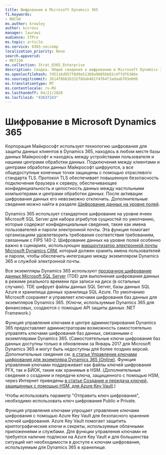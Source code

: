 ```yaml
---
title: Шифрование в Microsoft Dynamics 365
f1.keywords:
- NOCSH
ms.author: krowley
author: kccross
manager: laurawi
audience: ITPro
ms.topic: article
ms.service: O365-seccomp
localization_priority: None
search.appverid:
- MET150
ms.collection: Strat_O365_Enterprise
description: Сводка. Общие сведения о шифровании в Microsoft Dynamics 365.
ms.openlocfilehash: 7d5116d957f8d9e51309a9605bb82c4ffd76386e
ms.sourcegitcommit: 2614f8b81b332f8dab461f4f64f3adaa6703e0d6
ms.translationtype: MT
ms.contentlocale: ru-RU
ms.lasthandoff: 04/21/2020
ms.locfileid: "43637243"
---
```

# <a name="encryption-in-microsoft-dynamics-365"></a>Шифрование в Microsoft Dynamics 365

Корпорация Майкрософт использует технологию шифрования для защиты данных клиентов в Dynamics 365, находясь в любом месте базы данных Майкрософт и находясь между устройствами пользователя и нашими центрами обработки данных. Подключения между клиентами и центрами обработки данных Майкрософт шифруются, а все общедоступные конечные точки защищены с помощью отраслевого стандарта TLS. Протокол TLS обеспечивает повышенную безопасность подключения браузера к серверу, обеспечивающее конфиденциальность и целостность данных между настольными компьютерами и центрами обработки данных. После активации шифрования данных его невозможно отключить. Дополнительные сведения можно найти в разделе [Шифрование данных на уровне полей](https://msdn.microsoft.com/library/dn481562.aspx).

Dynamics 365 использует стандартное шифрование на уровне ячеек Microsoft SQL Server для набора атрибутов сущностей по умолчанию, которые содержат конфиденциальные сведения, такие как имена пользователей и пароли электронной почты. Эта функция помогает организациям удовлетворить требования соответствия требованиям, связанным с FIPS 140-2. Шифрование данных на уровне полей особенно важно в сценариях, использующих [маршрутизатор электронной почты Microsoft Dynamics CRM](https://technet.microsoft.com/library/hh699800.aspx), который должен хранить имена пользователей и пароли, чтобы обеспечить интеграцию между экземпляром Dynamics 365 и службой электронной почты. 

Все экземпляры Dynamics 365 используют [прозрачное шифрование данных Microsoft SQL Server](https://docs.microsoft.com/sql/relational-databases/security/encryption/transparent-data-encryption?view=sql-server-2017) (TDE) для выполнения шифрования данных в режиме реального времени при записи на диск (в остальных случаях). TDE шифрует файлы данных SQL Server, базы данных SQL Azure и хранилища данных хранилища SQL Azure. По умолчанию Microsoft сохраняет и управляет ключами шифрования баз данных для экземпляров Dynamics 365. (Ключи, используемые Dynamics 365 для финансовых, создаются с помощью API защиты данных .NET Framework.) 

Функция управления ключами в центре администрирования Dynamics 365 предоставляет администраторам возможность самостоятельно управлять ключами шифрования баз данных, связанными с экземплярами Dynamics 365. (Самостоятельные ключи шифрования баз данных доступны только в обновлении за Январь 2017 для Microsoft Dynamics 365 и могут быть недоступны для более поздних версий. Дополнительные сведения см. [в статье Управление ключами шифрования для экземпляра Dynamics 365 (Online)](https://docs.microsoft.com/dynamics365/customer-engagement/admin/manage-encryption-keys-instance). Функция управления ключами поддерживает как файлы ключей шифрования PFX, так и БЙОК, такие как хранимые в HSM. (Дополнительные сведения о создании и передаче ключа, защищенного с помощью HSM, через Интернет приведены [в статье Создание и передача ключей, защищенных с помощью HSM, для Azure Key Vault](https://docs.microsoft.com/azure/key-vault/key-vault-hsm-protected-keys).) 

Чтобы использовать параметр "Отправить ключ шифрования", необходимо использовать ключ шифрования Public и Private.

Функция управления ключами упрощает управление ключами шифрования с помощью Azure Key Vault для безопасного хранения ключей шифрования. Azure Key Vault помогает защитить криптографические ключи и секреты, используемые облачными приложениями и службами. Для функции управления ключами не требуется наличие подписки на Azure Key Vault и для большинства ситуаций нет необходимости в доступе к ключам шифрования, используемым для Dynamics 365 в хранилище.
